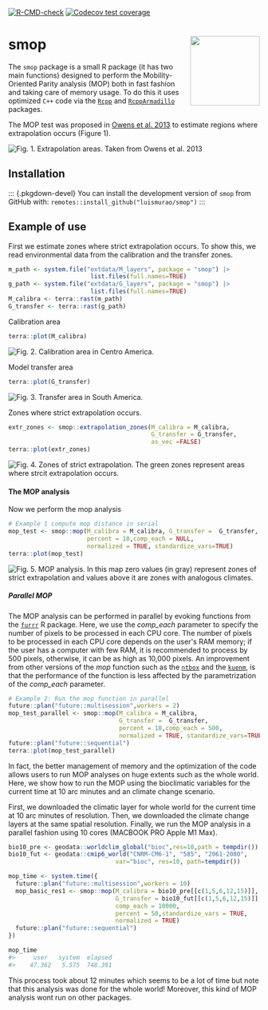 <!-- badges: start -->
[![R-CMD-check](https://github.com/luismurao/smop/actions/workflows/R-CMD-check.yaml/badge.svg)](https://github.com/luismurao/smop/actions/workflows/R-CMD-check.yaml)
[![Codecov test coverage](https://codecov.io/gh/luismurao/smop/branch/main/graph/badge.svg)](https://app.codecov.io/gh/luismurao/smop?branch=main)
<!-- badges: end -->

# smop <a href="https://luismurao.github.io/smop/"><img src="man/figures/logo.png" align="right" height="139" /></a>
 
 The `smop` package is a small R package (it has two main functions) designed 
 to perform the Mobility-Oriented Parity analysis (MOP) both in fast fashion 
 and taking care of memory usage. To do this it uses optimized `C++` code via
 the [`Rcpp`](https://cran.r-project.org/package=Rcpp) and 
 [`RcppArmadillo`](https://cran.r-project.org/package=RcppArmadillo) 
 packages. 

 The MOP test was proposed in 
 [Owens et al. 2013](https://doi.org/10.1016/j.ecolmodel.2013.04.011) to 
 estimate regions where extrapolation occurs (Figure 1). 
 
 ![Fig. 1. Extrapolation areas. Taken from [Owens et al. 2013](https://doi.org/10.1016/j.ecolmodel.2013.04.011)](man/figures/Extrapolation_01.jpg)
 
## Installation

::: {.pkgdown-devel}
You can install the development version of `smop` from GitHub with:
`remotes::install_github("luismurao/smop")`
:::

## Example of use

First we estimate zones where strict extrapolation occurs. To show this, we
read environmental data from the calibration and the transfer zones. 

``` R
m_path <- system.file("extdata/M_layers", package = "smop") |>
                       list.files(full.names=TRUE)
g_path <- system.file("extdata/G_layers", package = "smop") |>
                       list.files(full.names=TRUE)
M_calibra <- terra::rast(m_path)
G_transfer <- terra::rast(g_path)
```

Calibration area

```R
terra::plot(M_calibra)
```
![Fig. 2. Calibration area in Centro America.](man/figures/03_calibration_area.png)

Model transfer area

```R
terra::plot(G_transfer)
```
![Fig. 3. Transfer area in South America.](man/figures/04_transfer_area.png)

Zones where strict extrapolation occurs.

```R
extr_zones <- smop::extrapolation_zones(M_calibra = M_calibra,
                                        G_transfer = G_transfer,
                                        as_vec =FALSE)
terra::plot(extr_zones)
```
![Fig. 4. Zones of strict extrapolation. The green zones represent areas where strcit extrapolation occurs.](man/figures/05_strict_extrapol.png)

#### The MOP analysis

Now we perform the mop analysis 

```R
# Example 1 compute mop distance in serial
mop_test <- smop::mop(M_calibra = M_calibra, G_transfer =  G_transfer,
                      percent = 10,comp_each = NULL,
                      normalized = TRUE, standardize_vars=TRUE)
terra::plot(mop_test)
```
![Fig. 5. MOP analysis. In this map zero values (in gray) represent zones of strict extrapolation and values above it are zones with analogous climates.](man/figures/06_mop_analysis.png)

##### Parallel MOP

The MOP analysis can be performed in parallel by evoking functions from the 
[`furrr`](https://furrr.futureverse.org/articles/progress.html) R package. 
Here, we use the *comp_each* parameter to specify the number of pixels to be 
processed in each CPU core. The number of pixels to be processed in each CPU 
core depends on the user's RAM memory; if the user has a computer with few RAM, 
it is recommended to process by 500 pixels, otherwise, it can be as high 
as 10,000 pixels. An improvement from other versions of  the *mop* function 
such as the [`ntbox`](https://github.com/luismurao/ntbox/tree/master) 
and the [`kuenm`](https://github.com/marlonecobos/kuenm), is that the 
performance of the function is less affected by the parametrization of 
the *comp_each* parameter.

```R
# Example 2: Run the mop function in parallel
future::plan("future::multisession",workers = 2)
mop_test_parallel <- smop::mop(M_calibra = M_calibra,
                               G_transfer =  G_transfer,
                               percent = 10,comp_each = 500,
                               normalized = TRUE, standardize_vars=TRUE)
future::plan("future::sequential")
terra::plot(mop_test_parallel)
```

In fact, the better management of memory and the optimization of the code 
allows users to run MOP analyses on huge extents such as the whole world. Here,
we show how to run the MOP using the bioclimatic variables for the current time 
at 10 arc minutes and an climate change scenario.

First, we downloaded the climatic layer for whole world for the current time at
10 arc minutes of resolution. Then, we downloaded the climate change layers at 
the same spatial resolution. Finally, we run the MOP analysis in a parallel 
fashion using 10 cores (MACBOOK PRO Apple M1 Max).

```R
bio10_pre <- geodata::worldclim_global("bioc",res=10,path = tempdir())
bio10_fut <- geodata::cmip6_world("CNRM-CM6-1", "585", "2061-2080",
                              var="bioc", res=10, path=tempdir())

mop_time <- system.time({
  future::plan("future::multisession",workers = 10)
  mop_basic_res1 <- smop::mop(M_calibra = bio10_pre[[c(1,5,6,12,15)]],
                              G_transfer = bio10_fut[[c(1,5,6,12,15)]],
                              comp_each = 10000,
                              percent = 50,standardize_vars = TRUE,
                              normalized = TRUE)
  future::plan("future::sequential")
})

mop_time
#>     user   system  elapsed 
#>    47.362   5.575  748.391  
```

This process took about 12 minutes which seems to be a lot of time but note
that this analysis was done for the whole world! Moreover, this kind of
MOP analysis wont run on other packages. 


